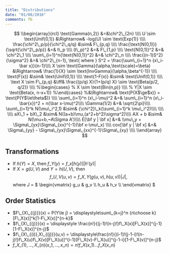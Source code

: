 ```yaml
---
title: "Distributions"
date: "01/08/2016"
comments: fb
---
```

$$
\\begin{array}{rcl}
  \text{Gamma(n,2)} &=&\chi^2\_{2n} \\\\
  U \sim \text{Unif(0,1)} &\Rightarrow& -log(U) \sim \text{Exp(1)} \\\\
  \frac{\chi^2\_p/p}{\chi^2\_q/q} &\sim& F\_{p,q} \\\\
  \frac{\text{N(0,1)}}{\sqrt{\chi^2\_p/p}} &=& t\_p \\\\
  (t\_p)^2 &=& F\_{1,p} \\\\
  \text{N(0,1)}^2 &=& \chi^2\_1 \\\\
  \sum\_{i=1}^n{\text{N(0,1)}^2} &=& \chi^2\_n \\\\
  \frac{(n-1)S^2}{\sigma^2} &=& \chi^2\_{n-1}, 
  \text{ where } S^2 = \frac{\sum\_{i=1}^n {x\_i-\bar x}}{n-1}\\\\
  X \sim \text{Gamma}(\alpha,\text{scale}=\beta) &\Rightarrow& \frac{1}{X} \sim \text{InvGamma}(\alpha,\beta^{-1}) \\\\
  \text{F(x)}   &\sim& \text{Unif(0,1)} \\\\
  \text{1-F(x)} &\sim& \text{Unif(0,1)} \\\\
  \text X \sim F\_{p,q} &\iff& \frac{(p/q) X}{1+(p/q) X} \sim \text{Beta(p/2, q/2)} \\\\
  %\begin{cases}
  %    X   \sim \text{Bin(n,p)} \\\\
  %    Y|X \sim \text{Beta(x, n-x+1)}
  %\end{cases}
  %&\Rightarrow& \text{P(X$\ge$x)} = \text{P(Y$\le\theta$)} \\\\
  \sum\_{i=1}^n (x\_i-\mu)^2 &=& \sum\_{i=1}^n (x\_i-\bar{x})^2 + n(\bar x-\mu)^2\\\\
  \Gamma(1/2) &=& \sqrt{2\pi}\\\\
  \sum\_{i=1}^k N(\mu\_i^2,1) &\sim& {\chi^2}\_k(\sum\_{i=1}^k \mu\_i^2)\\\\
  \\\\
  \\\\
  aX\_1 + bX\_2 &\sim& N((a+b)\mu,(a^2+b^2)\sigma^2)\\\\
  AX + b &\sim& N(\mu+b,~A\Sigma A')\\\\
  E[\bf y | \bf x] &=& \\mu\_y + \Sigma\_{yx}\Sigma\_{xx}^{-1}(\bf x-\mu\_x) \\\\
  cov[\bf y | \bf x] &=&  \Sigma\_{yy} - \Sigma\_{yx}\Sigma\_{xx}^{-1}\Sigma\_{xy} \\\\
\\end{array}
$$


## Transformations

- If $h(Y) = X$, then $f\_Y(y) = f\_x[ h(y) ] |h'(y)|$
- If $X = g(U,V)$ and $Y = h(U,V)$, then 
$$ f\_{U,V}(u,v) = f\_{X,Y}(g(u,v),h(u,v))|J|,$$
where $J$ = 
$
\begin{vmatrix}
  g\_u & g\_v \\\\
  h\_u & h\_v \\\\
\end{vmatrix}
$

## Order Statistics

- $F\_{X\_{(j)}}(x) = P(Y\le j) = \displaystyle\sum\_{k=j}^n {n\choose k}[F\_X(x)]^k[1-F\_X(x)]^{n-k}$
- $f\_{X\_{(j)}}(x) = \displaystyle \frac{n!}{(j-1)!(n-j)!}f\_X(x)[F\_X(x)]^{j-1}[1-F\_X(x)]^{n-j}$
- $f\_{X\_{(i)},X\_{(j)}}(u,v) = \displaystyle\frac{n!}{(i-1)!(j-1-i)!(n-j)!}f\_X(u)f\_X(v)[F\_X(u)]^{i-1}[F\_X(v)-F\_X(u)]^{j-1-i}[1-F\_X(v)]^{n-j}$
- $f\_{ X\_{(1)} ,..., X\_{(n)} } (x\_1,...,x\_n) = n! f\_X(x\_1) ... f\_X(x\_n)$

